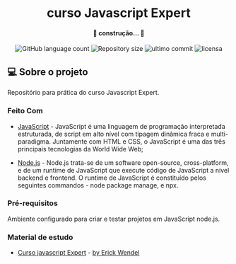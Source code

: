 <h1 align="center">
    curso Javascript Expert
</h1>

<h4 align="center"> 
	🚧 construção... 🚧
</h4>

<p align="center">
<img alt="GitHub language count" src="https://img.shields.io/github/languages/count/euRamiro/cursoJavaScriptExpert"/>

<img alt="Repository size" src="https://img.shields.io/github/repo-size/euRamiro/cursoJavaScriptExpert"/>

<img alt="ultimo commit" src="https://img.shields.io/github/last-commit/euRamiro/cursoJavaScriptExpert"/>
  
<img alt="licensa" src="https://img.shields.io/github/license/euRamiro/cursoJavaScriptExpert"/>  
  </a>

## 💻 Sobre o projeto

Repositório para prática do curso Javascript Expert.

### Feito Com

- [JavaScript](https://www.w3schools.com/js/) - JavaScript é uma linguagem de programação interpretada estruturada, de script em alto nível com tipagem dinâmica fraca e multi-paradigma. Juntamente com HTML e CSS, o JavaScript é uma das três principais tecnologias da World Wide Web;

- [Node.js](https://nodejs.org/en/) - Node.js trata-se de um software open-source, cross-platform, e de um runtime de JavaScript que execute código de JavaScript a nível backend e frontend. O runtime de JavaScript é constituído pelos seguintes commandos - node package manage, e npx.

### Pré-requisitos

Ambiente configurado para criar e testar projetos em JavaScript node.js.

### Material de estudo

- [Curso javascript Expert](https://cursos.erickwendel.com.br/) - [by Erick Wendel](https://www.linkedin.com/in/erickwendel/)

